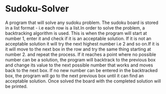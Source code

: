 # Sudoku-Solver
A program that will solve any sudoku problem. The sudoku board is stored in a list format - i.e each row is a list.In order to solve the problem, a backtracking algorithm is used. This is when the program will start at number 1, enter it and check if it is an acceptable solution. If it is not an acceptable solution it will try the next highest number i.e 2 and so on.If it is it will move to the next box in the row and try the same thing starting at number 2. and repeat the process. If it reaches a point where no possible number can be a solution, the program will backtrack to the previous box and change its value to the next possible number that works and moves back to the next box. If no new number can be entered in the backtracked box, the program will go to the next previous box until it can find an acceptable solution. Once solved the board with the completed solution will be printed.
